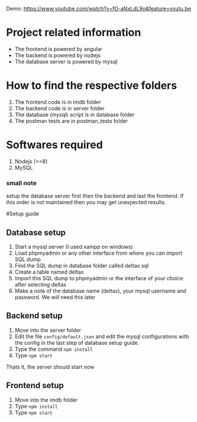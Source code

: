 Demo: https://www.youtube.com/watch?v=fO-aNxLdL9o&feature=youtu.be

# Project related information

- The frontend is powered by angular
- The backend is powered by nodejs
- The database server is powered by mysql

# How to find the respective folders

1. The frontend code is in imdb folder
2. The backend code is in server folder
3. The database (mysql) script is in database folder
4. The postman tests are in postman_tests folder

# Softwares required

1. Nodejs (>=8)
2. MySQL

### small note

setup the database server first then the backend and last the frontend. If this order is not maintained then you may get unexpected results.

#Setup guide

## Database setup

1. Start a mysql server (I used xampp on windows)
2. Load phpmyadmin or any other interface from where you can import SQL dump
3. Find the SQL dump in database folder called deltax.sql
4. Create a table named deltax
5. Import this SQL dump to phpmyadmin or the interface of your choice after selecting deltax
6. Make a note of the database name (deltax), your mysql username and password. We will need this later

## Backend setup

1. Move into the server folder
2. Edit the file `config/default.json` and edit the mysql configurations with the config in the last step of database setup guide.
3. Type the command `npm install`
4. Type `npm start`

Thats it, the server should start now

## Frontend setup

1. Move into the imdb folder
2. Type `npm install`
3. Type `npm start`
